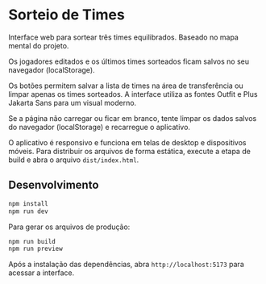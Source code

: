 # Sorteio de Times

Interface web para sortear três times equilibrados. Baseado no mapa mental do projeto.

Os jogadores editados e os últimos times sorteados ficam salvos no seu navegador (localStorage).

Os botões permitem salvar a lista de times na área de transferência ou limpar apenas os times sorteados. A interface utiliza as fontes Outfit e Plus Jakarta Sans para um visual moderno.

Se a página não carregar ou ficar em branco, tente limpar os dados salvos do navegador (localStorage) e recarregue o aplicativo.

O aplicativo é responsivo e funciona em telas de desktop e dispositivos móveis. Para distribuir os arquivos de forma estática, execute a etapa de build e abra o arquivo `dist/index.html`.

## Desenvolvimento

```bash
npm install
npm run dev
```

Para gerar os arquivos de produção:

```bash
npm run build
npm run preview
```

Após a instalação das dependências, abra `http://localhost:5173` para acessar a interface.
